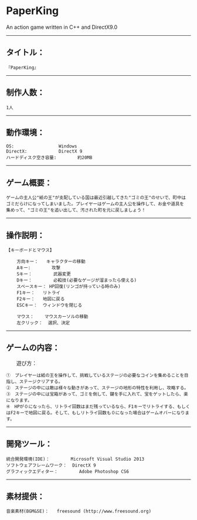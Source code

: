 # PaperKing
An action game written in C++ and DirectX9.0

---------------------------------------------------------------------------------
タイトル：
---------------------------------------------------------------------------------
	『PaperKing』

---------------------------------------------------------------------------------
制作人数：
---------------------------------------------------------------------------------
	1人

---------------------------------------------------------------------------------
動作環境：
---------------------------------------------------------------------------------
	OS: 				Windows
	DirectX: 			DirectX 9
	ハードディスク空き容量:		約20MB
	
---------------------------------------------------------------------------------
ゲーム概要：
---------------------------------------------------------------------------------
	ゲームの主人公"紙の王"が支配している国は最近引越してきた"ゴミの王"のせいで、町中は
	ゴミだらけになってしまいました。プレイヤーはゲームの主人公を操作して、お金や道具を
	集めって、"ゴミの王"を追い出して、汚された町を元に戻しましょう！
	
---------------------------------------------------------------------------------
操作説明：
---------------------------------------------------------------------------------
	【キーボードとマウス】

		方向キー：	キャラクターの移動
		Aキー:		攻撃
		Sキー：		武器変更
		Dキー：		必殺技(必要なゲージが溜まったら使える)
		スペースキー：	HP回復(リンゴが持っている時のみ)
		F1キー：	リトライ
		F2キー：	地図に戻る
		ESCキー：	ウィンドウを閉じる
	
		マウス：	マウスカーソルの移動
		左クリック：	選択、決定

---------------------------------------------------------------------------------
ゲームの内容：
---------------------------------------------------------------------------------
　　遊び方：

	①　プレイヤーは紙の王を操作して、挑戦しているステージの必要なコインを集めることを目指し、ステージクリアする。
	②　ステージの中には敵は様々な動きがあって、ステージの地形の特性を利用し、攻略する。
	③　ステージの中には宝箱があって、ゴミを倒して、鍵を手に入れて、宝をゲットしたら、楽になります。
	④　HPが０になったら、リトライ回数はまだ残っているなら、F1キーでリトライする、もしくはF2キーで地図に戻る。そして、もしリトライ回数も０になった場合はゲームオバーになります。

---------------------------------------------------------------------------------
開発ツール：
---------------------------------------------------------------------------------
	統合開発環境(IDE)：		Microsoft Visual Studio 2013
	ソフトウェアフレームワーク：	DirectX 9
	グラフィックエディター：		Adobe Photoshop CS6

---------------------------------------------------------------------------------
素材提供：
---------------------------------------------------------------------------------
	音楽素材(BGM&SE)：	freesound (http://www.freesound.org)
